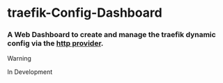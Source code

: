 # traefik-Config-Dashboard
### A Web Dashboard to create and manage the traefik dynamic config via the [http provider](https://doc.traefik.io/traefik/providers/http/).

> [!WARNING]
> In Development
